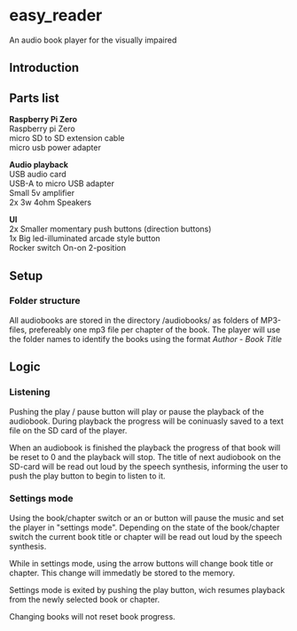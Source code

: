 # easy_reader
An audio book player for the visually impaired 

## Introduction

## Parts list

**Raspberry Pi Zero**<br/>
Raspberry pi Zero<br/>
micro SD to SD extension cable<br/>
micro usb power adapter<br/>

**Audio playback**<br/>
USB audio card<br/>
USB-A to micro USB adapter<br/>
Small 5v amplifier<br/>
2x 3w 4ohm Speakers<br/>

**UI**<br/>
2x Smaller momentary push buttons (direction buttons)<br/>
1x Big led-illuminated arcade style button<br/>
Rocker switch On-on 2-position<br/>



## Setup

### Folder structure
All audiobooks are stored in the directory /audiobooks/ as folders of MP3-files, prefereably one mp3 file per chapter of the book.
The player will use the folder names to identify the books using the format *Author - Book Title*

## Logic

### Listening
Pushing the play / pause button will play or pause the playback of the audiobook.
During playback the progress will be coninuasly saved to a text file on the SD card of the player.

When an audiobook is finished the playback the progress of that book will be reset to 0 and the playback will stop. The title of next audiobook on the SD-card will be read out loud by the speech synthesis, informing the user to push the play button to begin to listen to it.  

### Settings mode
Using the book/chapter switch or an or button will pause the music and set the player in "settings mode".
Depending on the state of the book/chapter switch the current book title or chapter will be read out loud by the speech synthesis. 

While in settings mode, using the arrow buttons will change book title or chapter. This change will immedatly be stored to the memory. 

Settings mode is exited by pushing the play button, wich resumes playback from the newly selected book or chapter. 

Changing books will not reset book progress. 
